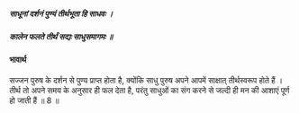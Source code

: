 ##### साधूनां दर्शनं पुण्यं तीर्थभूता हि साधवः ।
##### कालेन फलते तीर्थं सद्यः साधुसमागमः ॥

#### भावार्थ

सज्जन पुरुष के दर्शन से पुण्य प्राप्त होता है, क्योंकि साधु पुरुष अपने आपमें साक्षात् तीर्थस्वरूप होते हैं । तीर्थ तो अपने समय के अनुसार ही फल देता है, परंतु साधुओं का संग करने से जल्दी ही मन की आशाएं पूर्ण हो जाती हैं ॥ 8 ॥
